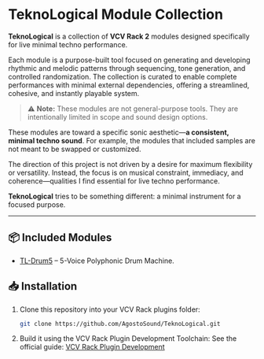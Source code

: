 # TeknoLogical Module Collection

**TeknoLogical** is a collection of **VCV Rack 2** modules designed specifically for live minimal techno performance.

Each module is a purpose-built tool focused on generating and developing rhythmic and melodic patterns through sequencing, tone generation, and controlled randomization. The collection is curated to enable complete performances with minimal external dependencies, offering a streamlined, cohesive, and instantly playable system.

> ⚠️ **Note:** These modules are not general-purpose tools. They are intentionally limited in scope and sound design options.

These modules are toward a specific sonic aesthetic—**a consistent, minimal techno sound**. For example, the modules that included samples are not meant to be swapped or customized.

The direction of this project is not driven by a desire for maximum flexibility or versatility. Instead, the focus is on musical constraint, immediacy, and coherence—qualities I find essential for live techno performance.

**TeknoLogical** tries to be something different: a minimal instrument for a focused purpose.

---

## 📦 Included Modules

- [TL-Drum5](docs/TL-Drum5.md) – 5-Voice Polyphonic Drum Machine.


## 📥 Installation

1. Clone this repository into your VCV Rack plugins folder:
   ```bash
   git clone https://github.com/AgostoSound/TeknoLogical.git
   ```

2. Build it using the VCV Rack Plugin Development Toolchain:
   See the official guide: [VCV Rack Plugin Development](https://vcvrack.com/manual/PluginDevelopmentTutorial)

